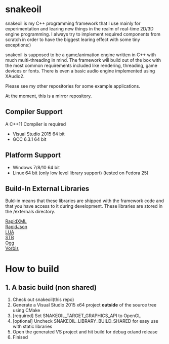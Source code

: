 # snakeoil
snakeoil is my C++ programming framework that I use mainly for experimentation and learing new things in the realm of real-time 2D/3D engine programming. I always try to implement required components from scratch in order to have the biggest learing effect with some tiny exceptions:)

snakeoil is supposed to be a game/animation engine written in C++ with much multi-threading in mind. The framework will build out of the box with the most common requirements included like rendering, threading, game devices or fonts. There is even a basic audio engine implemented using XAudio2.

Please see my other repositories for some example applications.

At the moment, this is a mirror repository. 

## Compiler Support

A C++11 Compiler is required

- Visual Studio 2015 64 bit
- GCC 6.3.1 64 bit

## Platform Support

- Windows 7/8/10 64 bit
- Linux 64 bit (only low level library support) (tested on Fedora 25)

## Build-In External Libraries

Buld-in means that these libraries are shipped with the framework code and that you have access to it during development. These libraries are stored in the /externals directory.

[RapidXML](http://rapidxml.sourceforge.net/)  
[RapidJson](http://rapidjson.org/)  
[LUA](https://www.lua.org/)  
[STB](https://github.com/nothings/stb)  
[Ogg](https://www.xiph.org/ogg/)  
[Vorbis](https://xiph.org/vorbis/)  

# How to build

## 1. A basic build (non shared)

1. Check out snakeoil(this repo)
2. Generate a Visual Studio 2015 x64 project **outside** of the source tree using CMake  
3. [required] Set SNAKEOIL_TARGET_GRAPHICS_API to OpenGL
3. [optional] Uncheck SNAKEOIL_LIBRARY_BUILD_SHARED for easy use with static libraries  
4. Open the generated VS project and hit build for debug or/and release  
5. Finised  
